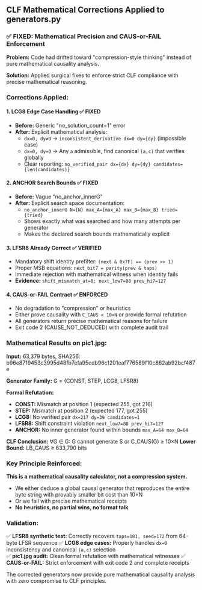 ## CLF Mathematical Corrections Applied to generators.py

### ✅ FIXED: Mathematical Precision and CAUS-or-FAIL Enforcement

**Problem:** Code had drifted toward "compression-style thinking" instead of pure mathematical causality analysis.

**Solution:** Applied surgical fixes to enforce strict CLF compliance with precise mathematical reasoning.

### Corrections Applied:

#### 1. **LCG8 Edge Case Handling** ✅ FIXED
- **Before:** Generic "no_solution_count=1" error
- **After:** Explicit mathematical analysis:
  - `dx=0, dy≠0` → `inconsistent_derivative dx=0 dy={dy}` (impossible case)
  - `dx=0, dy=0` → Any `a` admissible, find canonical `(a,c)` that verifies globally
  - Clear reporting: `no_verified_pair dx={dx} dy={dy} candidates={len(candidates)}`

#### 2. **ANCHOR Search Bounds** ✅ FIXED  
- **Before:** Vague "no_anchor_innerG" 
- **After:** Explicit search space documentation:
  - `no_anchor_innerG N={N} max_A={max_A} max_B={max_B} tried={tried}`
  - Shows exactly what was searched and how many attempts per generator
  - Makes the declared search bounds mathematically explicit

#### 3. **LFSR8 Already Correct** ✅ VERIFIED
- Mandatory shift identity prefilter: `(next & 0x7F) == (prev >> 1)` 
- Proper MSB equations: `next_bit7 = parity(prev & taps)`
- Immediate rejection with mathematical witness when identity fails
- **Evidence:** `shift_mismatch_at=0: next_low7=88 prev_hi7=127`

#### 4. **CAUS-or-FAIL Contract** ✅ ENFORCED
- No degradation to "compression" or heuristics
- Either prove causality with `C_CAUS < 10×N` or provide formal refutation
- All generators return precise mathematical reasons for failure
- Exit code 2 (CAUSE_NOT_DEDUCED) with complete audit trail

### Mathematical Results on pic1.jpg:

**Input:** 63,379 bytes, SHA256: b96e8719453c3995d48fb7efa95cdb96c1201eaf776589f10c862ab92bcf487e

**Generator Family:** G = {CONST, STEP, LCG8, LFSR8}

**Formal Refutation:**
- **CONST:** Mismatch at position 1 (expected 255, got 216)
- **STEP:** Mismatch at position 2 (expected 177, got 255)  
- **LCG8:** No verified pair `dx=217 dy=39 candidates=1`
- **LFSR8:** Shift constraint violation `next_low7=88 prev_hi7=127`
- **ANCHOR:** No inner generator found within bounds `max_A=64 max_B=64`

**CLF Conclusion:** ∀G ∈ G: G cannot generate S or C_CAUS(G) ≥ 10×N
**Lower Bound:** LB_CAUS ≥ 633,790 bits

### Key Principle Reinforced:

**This is a mathematical causality calculator, not a compression system.**

- We either deduce a global causal generator that reproduces the entire byte string with provably smaller bit cost than 10×N
- Or we fail with precise mathematical receipts  
- **No heuristics, no partial wins, no format talk**

### Validation:

✅ **LFSR8 synthetic test:** Correctly recovers `taps=181, seed=172` from 64-byte LFSR sequence
✅ **LCG8 edge cases:** Properly handles `dx=0` inconsistency and canonical `(a,c)` selection  
✅ **pic1.jpg audit:** Clean formal refutation with mathematical witnesses
✅ **CAUS-or-FAIL:** Strict enforcement with exit code 2 and complete receipts

The corrected generators now provide pure mathematical causality analysis with zero compromise to CLF principles.
